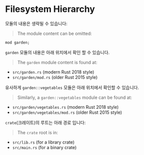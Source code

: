 # Filesystem Hierarchy

모듈의 내용은 생략될 수 있습니다:
> The module content can be omitted:

```rust,editable,compile_fail
mod garden;
```
`garden` 모듈의 내용은 아래 위치에서 확인 할 수 있습니다.
> The `garden` module content is found at:

* `src/garden.rs` (modern Rust 2018 style)
* `src/garden/mod.rs` (older Rust 2015 style)

유사하게 `garden::vegetables` 모듈은 아래 위치에서 확인할 수 있습니다.
> Similarly, a `garden::vegetables` module can be found at:

* `src/garden/vegetables.rs` (modern Rust 2018 style)
* `src/garden/vegetables/mod.rs` (older Rust 2015 style)

`crate`(크레이트)의 루트는 아래 경로 입니다:
> The `crate` root is in:

* `src/lib.rs` (for a library crate)
* `src/main.rs` (for a binary crate)
